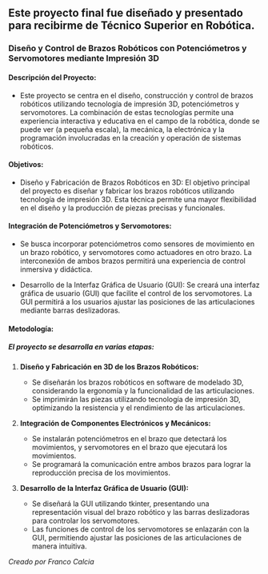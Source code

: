 ## Este proyecto final fue diseñado y presentado para recibirme de Técnico Superior en Robótica. 

### Diseño y Control de Brazos Robóticos con Potenciómetros y Servomotores mediante Impresión 3D

#### Descripción del Proyecto:

- Este proyecto se centra en el diseño, construcción y control de brazos robóticos utilizando tecnología de impresión 3D, potenciómetros y servomotores. La combinación de estas tecnologías permite una experiencia interactiva y educativa en el campo de la robótica, donde se puede ver (a pequeña escala), la mecánica, la electrónica y la programación involucradas en la creación y operación de sistemas robóticos.

#### Objetivos:

- Diseño y Fabricación de Brazos Robóticos en 3D: El objetivo principal del proyecto es diseñar y fabricar los brazos robóticos utilizando tecnología de impresión 3D. Esta técnica permite una mayor flexibilidad en el diseño y la producción de piezas precisas y funcionales.

#### Integración de Potenciómetros y Servomotores: 
- Se busca incorporar potenciómetros como sensores de movimiento en un brazo robótico, y servomotores como actuadores en otro brazo. La interconexión de ambos brazos permitirá una experiencia de control inmersiva y didáctica.

- Desarrollo de la Interfaz Gráfica de Usuario (GUI): Se creará una interfaz gráfica de usuario (GUI) que facilite el control de los servomotores. La GUI permitirá a los usuarios ajustar las posiciones de las articulaciones mediante barras deslizadoras.

#### Metodología:

##### El proyecto se desarrolla en varias etapas:

1. __Diseño y Fabricación en 3D de los Brazos Robóticos:__

    - Se diseñarán los brazos robóticos en software de modelado 3D, considerando la ergonomía y la funcionalidad de las articulaciones.
    - Se imprimirán las piezas utilizando tecnología de impresión 3D, optimizando la resistencia y el rendimiento de las articulaciones.

2.  __Integración de Componentes Electrónicos y Mecánicos:__

    - Se instalarán potenciómetros en el brazo que detectará los movimientos, y servomotores en el brazo que ejecutará los movimientos.
    - Se programará la comunicación entre ambos brazos para lograr la reproducción precisa de los movimientos.

3. __Desarrollo de la Interfaz Gráfica de Usuario (GUI):__

    - Se diseñará la GUI utilizando tkinter, presentando una representación visual del brazo robótico y las barras deslizadoras para controlar los servomotores.
    - Las funciones de control de los servomotores se enlazarán con la GUI, permitiendo ajustar las posiciones de las articulaciones de manera intuitiva.

_Creado por Franco Calcia_
